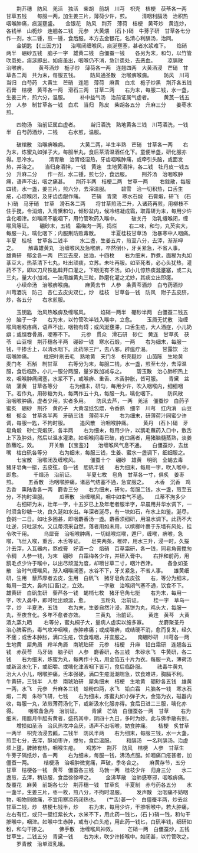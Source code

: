 <!-- { "loadSidebar": true } -->
　　荆芥穗　防风　羌活　独活　柴胡　前胡　川芎　枳壳　桔梗　茯苓各一两　甘草五钱　　每服一两，加生姜三片，薄荷少许，煎。
　　清咽利膈汤　治积热咽喉肿痛，痰涎壅盛。　　金银花　防风　荆芥　薄荷　桔梗　黄芩炒　黄连炒，各钱半　山栀炒　连翘各二钱　元参　大黄煨　(石卜)硝　牛蒡子研　甘草各七分　　作一剂，水二锺，煎一锺，食后服。本方去金银花，名清心利膈汤，治同。
　　金钥匙 【《三因方》】 　治喉闭缠喉风，痰涎壅塞，甚者水浆难下。　　焰硝两半　硼砂五钱　脑子一字　雄黄二钱　白僵蚕一钱　　各另为末，和匀，以竹管吹患处，痰涎即出。如痰虽出，咽喉仍不消，急针患处，去恶血。
　　凉膈散　治喉痹。
　　黄芩酒炒　栀子炒　薄荷各一两　连翘四两　大黄酒浸　芒硝　甘草各二两　共为末，每服五钱。
　　防风通圣散　治喉痹喉痈。
　　防风　川芎　当归　白芍药　大黄生　芒硝　连翘　薄荷　麻黄　白朮　栀子炒黑　荆芥各五钱　石膏　桔梗　黄芩各一两　滑石三两　甘草二两　　右为末，每服二钱，水一盏，生姜三片，煎六分，温服。
　　补中益气汤　治前证属气虚者。
　　黄芪一钱五分　人参　制甘草各一钱　白朮　当归　陈皮　柴胡各五分　升麻三分　　姜枣水煎。

　　四物汤　治前证属血虚者。
　　当归酒洗　熟地黄各三钱　川芎酒洗，一钱半　白芍药酒炒，二钱　　右水煎，温服。

　　破棺散　治喉痹喉痈。
　　大黄二两，半生半熟　芒硝　甘草各一两　　右为末，炼蜜丸如弹子大，每服半丸，食后茶清温酒任化下。童便半盏，研化服亦得。忌冷水。
　　清胃散　治胃经湿热，牙齿咽喉肿痛，或牵引头脑，或面发热，并治之。　　当归身酒拌，一钱　黄连　生地黄酒拌，各二钱　牡丹皮一钱五分　升麻二分　　作一剂，水二锺，煎七分，食远服。
　　荆芥汤　治咽喉肿痛，语声不出，咽之痛甚。　　荆芥半两　桔梗二两　甘草一两
　　右銼散，每服四钱，水一盏，姜三片，煎六分，去滓温服。
　　碧雪　治一切积热，口舌生疮，心烦喉闭，及牙齿齿龈作痛。　　芒硝　青黛　寒水石煅　石膏煅，研飞　(石卜)硝　马牙硝　甘草　滑石各二两　　将甘草煎汤二升，入诸药再煎，用柳枝不住手搅，令消熔，入青黛和匀，倾砂盆内，候冷结凝成霜，取霜研为末，每用少许含化咽津。如喉闭不能咽下，用竹管吹药入喉中。
　　破关丹　治乳蛾喉闭，缠喉风等证。　　硼砂末，五钱　霜梅肉一两，捣烂
　　右二味，和匀，丸芡实大，每服一丸，噙化咽下；内服荆防败毒散。
　　半夏桂枝甘草汤　治暴寒中人咽痛。　　半夏　桂枝　甘草各二钱半
　　水二盏，生姜五片，煎至八分，去滓，渐渐呷之。
　　解毒雄黄丸　治缠喉风及急喉痹，卒然倒仆，牙关紧急，不省人事。　　雄黄研　郁金各一两　巴豆去皮，出油，十四枚　　右为细末，酢煮，面糊为丸如菉豆大，热茶清下七丸，吐出顽痰，立苏。未吐再服。如至死者，必心头犹热，灌药不下，即以刀尺铁匙斡开口灌之，下咽无有不活。如小儿惊热痰涎壅塞，或二丸三丸，量大小加减。一法用雄黄丸三粒，酢磨化灌之尤妙，其痰立出即瘥。
　　小续命汤　治喉痹喉痈。
　　麻黄去节　人参　条黄芩酒炒　白芍药酒炒　川芎酒洗　防己　杏仁去皮尖双仁，炒　桂枝　甘草各一钱　防风　附子去皮脐，炒，各五分　　右水煎服。

　　玉钥匙　治风热喉痹及缠喉风。
　　焰硝一两半　硼砂半两　白僵蚕二钱五分　脑子一字　　右为末，以竹管吹半钱入喉中，立愈。
　　玉屑无忧散　治缠喉风咽喉疼痛，语声不出，咽物有碍；或风涎壅滞，口舌生疮，大人酒症，小儿奶癖；或悞吞骨屑，哽塞不下。　　元参　贯众　滑石研　砂仁　黄连　甘草炙　茯苓　山豆根　荆芥穗各半两　硼砂一钱　寒水石煅，一两　　右为细末，每服一钱，干掺舌上，以清水咽下。此药除三尸，去八邪，辟瘟疗渴。
　　甘露饮　治咽喉肿痛。
　　枇把叶刷去毛　熟地黄　天门冬　枳壳麸炒　山茵陈　生地黄　麦门冬　石斛　制甘草　　右等分为末，每服二钱，水一盏，煎至七分，去滓温服，食后临卧。小儿一服分两服，量岁数加减与之。
　　碧玉散　治心肺积热上攻，咽喉肿痛闭塞，水浆不下，或喉痹、重舌、木舌肿胀，皆可服。　　青黛　盆硝　蒲黄　甘草各等分
　　右为细末，研匀，每用少许，吹入咽喉内，细细咽下。若作丸，用砂糖为丸，每两作五十丸，每服一丸，噙化咽下。
　　防风散　治咽喉肿痛，虚者少用，实者多用。　　防风去芦，一两　羌活　僵蚕炒　白药子蜜炙　硼砂　荆芥　黄药子　大黄湿纸包煨，令香熟　细辛　川芎　红内消　山豆根　郁金　甘草各半两　牙硝三钱　薄荷半斤　　右为细末，研薄荷汁同蜜少许调，每服一匙，不拘时服。
　　追风散　治咽喉肿痛。
　　黄丹　(石卜)硝　牙皂角煅　砂仁壳煅灰，各半两　　右为细末，每用少许，以鹅毛蘸药入口中，敷舌上下及肿处，然后以温水灌漱。如咽喉间毒已破，疮口痛者，用猪脑髓蒸熟，淡姜酢蘸吃，效。
　　开关散 【《宝鉴》】 　治缠喉风气息不通。　　白僵蚕炒，去丝嘴　枯白矾各等分
　　右为细末，每服三钱，生姜、蜜水一盏调下，细细服之。
　　七宝散　治喉闭及缠喉风。
　　僵蚕十个　硼砂　雄黄　明矾　全蝎去毒　猪牙皂角一挺，去皮弦，各一钱　胆矾半钱　　右为细末，每用一字，吹入喉中，即愈。
　　千缗汤　治前证。
　　半夏七枚　皂角　甘草各一寸，俱炙　姜枣煎。
　　五香散　治咽喉肿痛，诸恶气结塞不通，急宜服之。　　木香　沉香　鸡舌香　熏陆香各一两　麝香三分　　右为细末，研匀，每服二钱，水一盏，煎至五分，不拘时温服。
　　瓜蒂散　治缠喉风，咽中如束气不通。　　瓜蒂不拘多少
　　右细研为末，壮年一字，十五岁已上及年老者服半字，早晨用井华水调下，一时须含砂糖一块，良久涎如水出。年深者涎尽，有一块如石，布水上如鉴。涎尽，食粥一二日。如吐多困甚，即咽麝香汤一盏。麝香须细研，用温水调下。此药不大吐逆，只吐涎水。又瓜蒂须采自然，落者用如未用，以槟榔叶裹于东墙有风处，挂令吹干用。
　　乌犀膏　治咽喉肿痛，一切结喉烂喉，遁尸，缠喉，痹喉，急喉，飞丝入喉，重舌，木舌等证。　　皂夹两条，椎碎，用水三升，浸一时，久挼汁去滓，入瓦器内，熬成膏　好酒一合　焰硝　百草霜研，各一钱，同皂角膏搅匀令稠　人参一钱，为末　硼砂　白霜梅各少许，并研入膏中。　　右拌和前药，用鹅毛点少许于喉中，以出尽顽涎为度，却嚼甘草二寸，咽汁吞津。
　　备急如圣散　治时气缠喉风，渐入咽喉闭塞，水谷不下，牙关紧急，不省人事。　　雄黄细研，生用　藜芦厚者去皮，生用　白矾飞　猪牙皂角去皮弦　　右，等分为细末，每用一豆大，鼻内(口畜)之，立效。
　　一字散　治喉闭气塞不通，饮食不下。　　雄黄研　白矾生研　藜芦各一钱　蝎梢七枚　猪牙皂角七挺　　右为末，每用一字，吹入鼻中，即时吐出顽涎，愈。
　　玉粉丸　治前证。
　　桂一字　草乌一字，炒　半夏洗，五钱　　右为末，生姜自然汁浸，蒸饼为丸，鸡头大，每服一丸，至夜含化。多年不愈者亦效。
　　三黄丸　治前证。
　　黄连　黄芩　大黄酒九蒸九晒
　　右等分，蜜丸桐子大，量病人虚实以施多寡。
　　龙麝聚圣丹　治心脾客热，毒气攻冲咽喉，赤肿疼痛；或成喉痹，或结硬不消，愈而复发，经久不瘥；或舌本肿胀，满口生疮，饮食难咽，并宜服之。　　南硼砂研　川芎各一两　生地黄　犀角屑　羚羊角屑　南琥珀研　元参　桔梗　升麻　铅白霜研　连翘各五钱　赤茯苓　马牙硝　脑子研　人参　麝香研，各三钱　朱砂水飞　牛黄研，各二钱　　右为细末，炼蜜为丸，每两作十丸，用金箔五十片为衣。每服一丸，薄荷汤或新汲水化下，或细嚼、或噙化津液咽下皆可，食后临卧服。
　　祛毒牛黄丸　治大人小儿，咽喉肿痛，舌本强硬，满口生疮涎潮喘急，饮食难进，胸膈不利。　　牛黄研，三钱半　人参　南琥珀研　犀角细末　桔梗　生地黄　硼砂各五钱　雄黄一两，水飞　元参　升麻各三钱　蛤粉四两，水飞　铅白霜　片脑各一钱　寒水石煅，二两　朱砂飞研，七钱　　右为细末，炼蜜丸如小弹子大，金箔为衣，磁器内收，每服一丸，浓煎薄荷汤化下，或新汲水化服亦得。食后日进二三服，噙化亦得。
　　咽喉备急丹　治前证。
　　青黛　芒硝　白僵蚕各一两　甘草
　　右为细末，用腊月牛胆有黄者，盛药其中，阴四十九日，多时为妙。此与佛手散有别。
　　增损如圣汤　治风热攻冲会厌，语声不出咽喉，妨食肿痛。　　桔梗　炙甘草一两半　枳壳汤浸去瓤，二钱半　防风半两　　右为细末，每服三钱，水一大盏，煎至七分，去滓，酥如枣许，搅匀，食后温服。
　　和膈汤　一名利膈汤。治虚烦上壅，脾肺有热，咽喉生疮。　　鸡苏叶　荆芥　防风　桔梗　人参　甘草生　牛蒡子隔纸炒，各一两　　右为细末，每服一钱，沸汤点服。如咽痛口疮甚者，加僵蚕一两。
　　桔梗汤　治咽肿微觉痛，声破，季冬合之。　　麻黄存节，五分　甘草　桔梗各一钱　黄芩　僵蚕各三钱　马勃一两　桂枝少许　归身三分　　水二盏煎，去滓，稍热服，食后徐徐呷之。
　　金沸草散　治肺感寒邪，咽喉痹痛。　　旋覆花　麻黄　前胡各七分　荆芥穗一钱　甘草炙　半夏制　赤芍药各五分　　水一盏半，生姜三片，枣一枚，煎八分，不拘时温服。
　　发声散　治咽痛不妨咽物，咽物则微痛，不宜用寒凉药闭热也。　　(艹舌)蒌一个　白僵蚕半两，炒去丝　甘草二钱，炒　桔梗七钱半，炒　　右为末，每用少许，干掺咽喉中。若大肿痛，左右有红，或只一壁红紫长大，水米不下，用此药一钱匕，(石卜)硝一钱，和匀干掺喉中，咽津。如喉中生赤肿，或有小白头疮，用此药一钱匕，白矾半钱，细研如粉，和匀干掺之。
　　佛手散　治缠喉风神效。
　　芒硝一两　白僵蚕炒，五钱　甘草生，二钱五分　青黛一钱　　右为末，吹少许掺喉中。如闭甚，以竹管吹之。
　　罗青散　治单双乳蛾。
